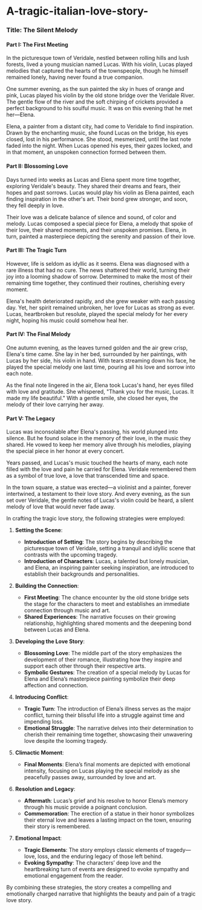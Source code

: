 # A-tragic-italian-love-story-
### Title: **The Silent Melody**

#### Part I: The First Meeting

In the picturesque town of Veridale, nestled between rolling hills and lush forests, lived a young musician named Lucas. With his violin, Lucas played melodies that captured the hearts of the townspeople, though he himself remained lonely, having never found a true companion.

One summer evening, as the sun painted the sky in hues of orange and pink, Lucas played his violin by the old stone bridge over the Veridale River. The gentle flow of the river and the soft chirping of crickets provided a perfect background to his soulful music. It was on this evening that he met her—Elena.

Elena, a painter from a distant city, had come to Veridale to find inspiration. Drawn by the enchanting music, she found Lucas on the bridge, his eyes closed, lost in his performance. She stood, mesmerized, until the last note faded into the night. When Lucas opened his eyes, their gazes locked, and in that moment, an unspoken connection formed between them.

#### Part II: Blossoming Love

Days turned into weeks as Lucas and Elena spent more time together, exploring Veridale's beauty. They shared their dreams and fears, their hopes and past sorrows. Lucas would play his violin as Elena painted, each finding inspiration in the other's art. Their bond grew stronger, and soon, they fell deeply in love.

Their love was a delicate balance of silence and sound, of color and melody. Lucas composed a special piece for Elena, a melody that spoke of their love, their shared moments, and their unspoken promises. Elena, in turn, painted a masterpiece depicting the serenity and passion of their love.

#### Part III: The Tragic Turn

However, life is seldom as idyllic as it seems. Elena was diagnosed with a rare illness that had no cure. The news shattered their world, turning their joy into a looming shadow of sorrow. Determined to make the most of their remaining time together, they continued their routines, cherishing every moment.

Elena's health deteriorated rapidly, and she grew weaker with each passing day. Yet, her spirit remained unbroken, her love for Lucas as strong as ever. Lucas, heartbroken but resolute, played the special melody for her every night, hoping his music could somehow heal her.

#### Part IV: The Final Melody

One autumn evening, as the leaves turned golden and the air grew crisp, Elena's time came. She lay in her bed, surrounded by her paintings, with Lucas by her side, his violin in hand. With tears streaming down his face, he played the special melody one last time, pouring all his love and sorrow into each note.

As the final note lingered in the air, Elena took Lucas's hand, her eyes filled with love and gratitude. She whispered, "Thank you for the music, Lucas. It made my life beautiful." With a gentle smile, she closed her eyes, the melody of their love carrying her away.

#### Part V: The Legacy

Lucas was inconsolable after Elena's passing, his world plunged into silence. But he found solace in the memory of their love, in the music they shared. He vowed to keep her memory alive through his melodies, playing the special piece in her honor at every concert.

Years passed, and Lucas's music touched the hearts of many, each note filled with the love and pain he carried for Elena. Veridale remembered them as a symbol of true love, a love that transcended time and space.

In the town square, a statue was erected—a violinist and a painter, forever intertwined, a testament to their love story. And every evening, as the sun set over Veridale, the gentle notes of Lucas's violin could be heard, a silent melody of love that would never fade away.


In crafting the tragic love story, the following strategies were employed:

1. **Setting the Scene**:
   - **Introduction of Setting**: The story begins by describing the picturesque town of Veridale, setting a tranquil and idyllic scene that contrasts with the upcoming tragedy.
   - **Introduction of Characters**: Lucas, a talented but lonely musician, and Elena, an inspiring painter seeking inspiration, are introduced to establish their backgrounds and personalities.

2. **Building the Connection**:
   - **First Meeting**: The chance encounter by the old stone bridge sets the stage for the characters to meet and establishes an immediate connection through music and art.
   - **Shared Experiences**: The narrative focuses on their growing relationship, highlighting shared moments and the deepening bond between Lucas and Elena.

3. **Developing the Love Story**:
   - **Blossoming Love**: The middle part of the story emphasizes the development of their romance, illustrating how they inspire and support each other through their respective arts.
   - **Symbolic Gestures**: The creation of a special melody by Lucas for Elena and Elena’s masterpiece painting symbolize their deep affection and connection.

4. **Introducing Conflict**:
   - **Tragic Turn**: The introduction of Elena’s illness serves as the major conflict, turning their blissful life into a struggle against time and impending loss.
   - **Emotional Struggle**: The narrative delves into their determination to cherish their remaining time together, showcasing their unwavering love despite the looming tragedy.

5. **Climactic Moment**:
   - **Final Moments**: Elena’s final moments are depicted with emotional intensity, focusing on Lucas playing the special melody as she peacefully passes away, surrounded by love and art.

6. **Resolution and Legacy**:
   - **Aftermath**: Lucas’s grief and his resolve to honor Elena’s memory through his music provide a poignant conclusion.
   - **Commemoration**: The erection of a statue in their honor symbolizes their eternal love and leaves a lasting impact on the town, ensuring their story is remembered.

7. **Emotional Impact**:
   - **Tragic Elements**: The story employs classic elements of tragedy—love, loss, and the enduring legacy of those left behind.
   - **Evoking Sympathy**: The characters’ deep love and the heartbreaking turn of events are designed to evoke sympathy and emotional engagement from the reader.

By combining these strategies, the story creates a compelling and emotionally charged narrative that highlights the beauty and pain of a tragic love story.
